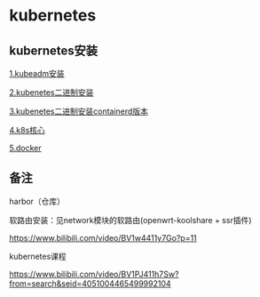 # kubernetes

## kubernetes安装

[1.kubeadm安装](k8s_kubeadm_install.md)

[2.kubenetes二进制安装](k8s_binary_install.md)

[3.kubenetes二进制安装containerd版本](k8s_binary_containerd.md)

[4.k8s核心](k8s_core_cmd.md)

[5.docker](docker.md)

## 备注

harbor（仓库）

软路由安装：见network模块的软路由(openwrt-koolshare + ssr插件)

https://www.bilibili.com/video/BV1w4411y7Go?p=11

kubernetes课程

https://www.bilibili.com/video/BV1PJ411h7Sw?from=search&seid=4051004465499992104